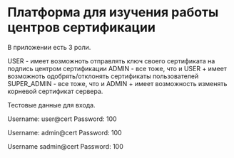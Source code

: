# Платформа для изучения работы центров сертификации

В приложении есть 3 роли.
  
  USER - имеет возможноть отправлять ключ своего сертификата на подпись центром сертификации
  ADMIN - все тоже, что и USER + имеет возможноть одобрять/отклонять сертификаты пользователей
  SUPER_ADMIN - все тоже, что и ADMIN + имеет возможность изменять корневой сертификат сервера.


Тестовые данные для входа.


Username: user@cert
Password: 100

Username: admin@cert
Password: 100

Username sadmin@cert
Password: 100
